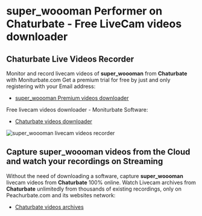 # super_woooman Performer on Chaturbate - Free LiveCam videos downloader

## Chaturbate Live Videos Recorder

Monitor and record livecam videos of **super_woooman** from **Chaturbate** with Moniturbate.com
Get a premium trial for free by just and only registering with your Email address:
* [super_woooman Premium videos downloader](https://moniturbate.com/request-demo-licence-key.html)

Free livecam videos downloader - Moniturbate Software:
* [Chaturbate videos downloader](https://moniturbate.com/moniturbate-download-software.html)

![super_woooman livecam videos recorder](https://peachurnet.com/templates/moniturbate-software.png)


## Capture super_woooman videos from the Cloud and watch your recordings on Streaming

Without the need of downloading a software, capture **super_woooman** livecam videos from **Chaturbate** 100% online.
Watch Livecam archives from **Chaturbate** unlimitedly from thousands of existing recordings, only on Peachurbate.com and its websites network:
* [Chaturbate videos archives](https://peachurnet.com/)